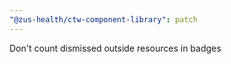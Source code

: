```yaml
---
"@zus-health/ctw-component-library": patch
---
```


Don't count dismissed outside resources in badges
